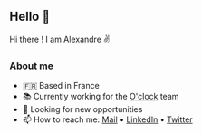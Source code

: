 ## Hello 👋

Hi there ! I am Alexandre ✌️

### About me

- 🇫🇷 Based in France
- 📚 Currently working for the [O'clock](https://oclock.io) team
- 👀 Looking for new opportunities
- 📫 How to reach me: [Mail](mailto:alexandre.bourdeaudhui@gmail.com) • [LinkedIn](https://www.linkedin.com/in/alexandrebourdeaudhui/) • [Twitter](https://twitter.com/qlex_)

<!--
- 🌱 I’m currently learning…

## Languages & Tools
- React, TypeScript, Redux, SASS, CSS-in-JS, Node.js, Socket.io, Jest, MongoDB, Redis, Webpack, NPM, CircleCI, GitHub Actions, Storybook, Netlify, AWS
